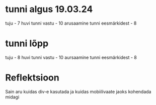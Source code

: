 # tunni algus 19.03.24
tuju - 7
huvi tunni vastu - 10
arusaamine tunni eesmärkidest - 8
 
# tunni lõpp 
tuju - 8
huvi tunni vastu - 10
aursaamine tunni eesmärkidest - 8

# Reflektsioon
Sain aru kuidas div-e kasutada ja kuidas mobiilivaate jaoks kohendada midagi